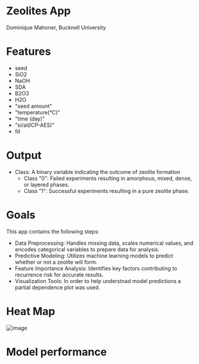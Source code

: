 # Zeolites App
Dominique Mahoner, Bucknell University

# Features 
-  seed
-  SiO2
-  NaOH
-  SDA
-  B2O3
-  H2O
-  "seed amount"
-  "temperature(°C)"
- "time (day)"
- "si/al(ICP-AES)"
- fd

# Output 
- Class: A binary variable indicating the outcome of zeolite formation
  -   Class "0": Failed experiments resulting in amorphous, mixed, dense, or layered phases.
  -    Class "1": Successful experiments resulting in a pure zeolite phase.

# Goals
This app contains the following steps:
- Data Preprocessing: Handles missing data, scales numerical values, and encodes categorical variables to prepare data for analysis.
- Predictive Modeling: Utilizes machine learning models to predict whether or not a zeolite will form.
- Feature Importance Analysis: Identifies key factors contributing to recurrence risk for accurate results.
- Visualization Tools: In order to help understnad model predictions a partial dependence plot was used.

# Heat Map
![image](https://github.com/user-attachments/assets/28ed6dd9-7374-433b-a269-e68d4c26852d)

# Model performance


